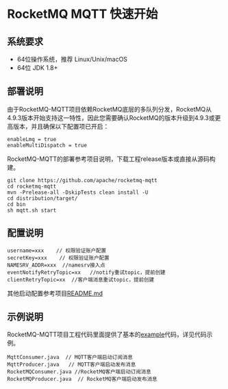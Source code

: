 # RocketMQ MQTT 快速开始

## 系统要求

- 64位操作系统，推荐 Linux/Unix/macOS
- 64位 JDK 1.8+

## 部署说明

由于RocketMQ-MQTT项目依赖RocketMQ底层的多队列分发，RocketMQ从4.9.3版本开始支持这一特性，因此您需要确认RocketMQ的版本升级到4.9.3或更高版本，并且确保以下配置项已开启：

```text
enableLmq = true 
enableMultiDispatch = true
```

RocketMQ-MQTT的部署参考项目说明，下载工程release版本或直接从源码构建。

```text
git clone https://github.com/apache/rocketmq-mqtt
cd rocketmq-mqtt 
mvn -Prelease-all -DskipTests clean install -U 
cd distribution/target/ 
cd bin
sh mqtt.sh start
```

## 配置说明

```text
username=xxx    // 权限验证账户配置
secretKey=xxx    // 权限验证账户配置
NAMESRV_ADDR=xxx  //namesrv接入点
eventNotifyRetryTopic=xx   //notify重试topic，提前创建
clientRetryTopic=xx  //客户端消息重试topic，提前创建
```

其他启动配置参考项目[README.md](https://github.com/apache/rocketmq-mqtt/blob/main/README.md)

## 示例说明

RocketMQ-MQTT项目工程代码里面提供了基本的[example](https://github.com/apache/rocketmq-mqtt/tree/main/mqtt-example)代码，详见代码示例。

```text
MqttConsumer.java  // MQTT客户端启动订阅消息
MqttProducer.java   // MQTT客户端启动发布消息
RocketMQConsumer.java //RocketMQ客户端启动订阅消息
RocketMQProducer.java  // RocketMQ客户端启动发布消息
```